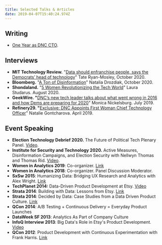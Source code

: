 ```yaml
---
title: Selected Talks & Articles
date: 2019-04-07T15:40:24.974Z
---
```

## **Writing**

* [One Year as DNC CTO](https://medium.com/democratictech/one-year-as-dnc-cto-76fa813b7836).

## **Interviews**

* **MIT Technology Review.** "[Data should enfranchise people, says the Democrats’ head of technology](https://www.technologyreview.com/2020/10/23/1011092/data-should-enfranchise-people-says-the-democrats-head-of-technology/)" Tate Ryan-Mosley, October 2020. 
* **Bloomberg.** "[A Ton of Disinformation](https://www.bloomberg.com/news/newsletters/2020-10-28/-a-ton-of-disinformation)" Natalia Drozdiak, October 2020. 
* **Shondaland.** "[5 Women Revolutionizing the Tech World](https://www.shondaland.com/live/technology/a33764611/5-women-revolutionizing-the-tech-world/)" Laura Studarus. August 2020.
* **GeekWire. "**[DNC’s new tech leader talks about what went wrong in 2016 and how Dems are preparing for 2020](https://www.geekwire.com/2019/dncs-new-tech-leader-talks-went-wrong-2016-dems-preparing-2020/)" Monica Nickelsburg. July 2019.
* **Refinery29. "**[Exclusive: DNC Appoints First Woman Chief Technology Officer](https://www.refinery29.com/en-us/2019/04/230377/democratic-national-committee-new-hires-chief-technology-officer-nellwyn-thomas)" Natalie Gontcharova. April 2019.

## **Event Speaking**

* **Election Technology Debrief 2020.** The Future of Political Tech Plenary Panel. [Video](https://events.bizzabo.com/281791/agenda/session/455353).
* **Institute for Security and Technology 2020.** Active Measures, Disinformation Campaigns, and Election Security with Nellwyn Thomas and Thomas Rid. [Video](https://www.youtube.com/watch?v=ypD_uSQlNZI&feature=emb_logo). 
* **Women in Analytics 2019**: Co-organizer. [Link](https://womeninanalytics2019.splashthat.com)
* **Women in Analytics 2018**: Co-organizer. Panel Discussion Moderator.
* **SxSw 2015**: Humanizing Data: Bridging UX Research and Analytics with Alex Wright. [Link](http://schedule.sxsw.com/2015/events/event_IAP33462)
* **TechPlanet 2014:** Data-Driven Product Development at Etsy. [Video](https://www.youtube.com/watch?v=4Ov61a9IqBU)
* **Strata 2014**: Building with Data: Lessons from Etsy. [Link](http://strataconf.com/stratany2014/public/schedule/detail/37266)
* **Strata 2014**: Decided by Data: Case Studies from a Data Driven Product Culture. [Link](http://strataconf.com/stratany2014/public/schedule/detail/36482)
* **QCon 2014**: A/B Testing + Continuous Delivery = Everyday Product Launches
* **DataWeek SF 2013**: Analytics As Part of Company Culture
* **InfoQ Interview 2013**: Big Data's Role in Etsy's Product Development. [Video](https://www.infoq.com/interviews/big-data-etsy-product-development)
* **QCon 2012**: Product Development with Continuous Experimentation with Frank Harris. [Link](http://www.infoq.com/presentations/Etsy-Deployment)